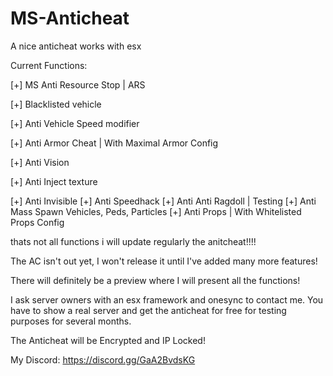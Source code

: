 # MS-Anticheat
A nice anticheat works with esx 

Current Functions:  

[+] MS Anti Resource Stop  | ARS

[+] Blacklisted vehicle

[+] Anti Vehicle Speed modifier

[+] Anti Armor Cheat | With Maximal Armor Config

[+] Anti Vision

[+] Anti Inject texture

[+] Anti Invisible 
[+] Anti Speedhack
[+] Anti Anti Ragdoll | Testing
[+] Anti Mass Spawn Vehicles, Peds, Particles
[+] Anti Props | With Whitelisted Props Config

thats not all functions i will update regularly the anitcheat!!!!

The AC isn't out yet, I won't release it until I've added many more features!

There will definitely be a preview where I will present all the functions!

I ask server owners with an esx framework and onesync to contact me. 
You have to show a real server and get the anticheat for free for testing purposes for several months.

The Anticheat will be Encrypted and IP Locked!

My Discord: https://discord.gg/GaA2BvdsKG


